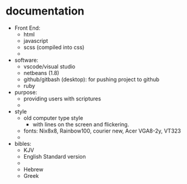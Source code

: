# documentation

- Front End:
  - html
  - javascript
  - scss (compiled into css)
  - 
- software:
    -   vscode/visual studio
    -   netbeans (1.8)
    -   github/gitbash (desktop): for pushing project to github
    -   ruby
- purpose:
    - providing users with scriptures
    - 
- style
  - old computer type style
    - with lines on the screen and flickering.
  - fonts: Nix8x8, Rainbow100, courier new, Acer VGA8-2y, VT323
  - 
- bibles:
  - KJV
  - English Standard version
  - 
  - Hebrew
  -  Greek
